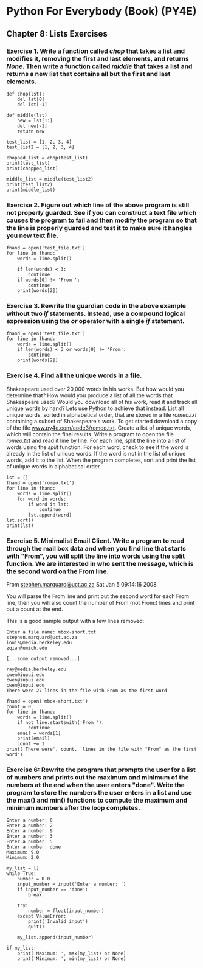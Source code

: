 # Python For Everybody (Book) (PY4E)

## Chapter 8: Lists Exercises

### Exercise 1. Write a function called *chop* that takes a list and modifies it, removing the first and last elements, and returns *None*. Then write a function called *middle* that takes a list and returns a new list that contains all but the first and last elements.
```
def chop(lst):
    del lst[0]
    del lst[-1]

def middle(lst)
    new = lst[1:]
    del new[-1]
    return new

test_list = [1, 2, 3, 4]
test_list2 = [1, 2, 3, 4]

chopped_list = chop(test_list)
print(test_list)
print(chopped_list)

middle_list = middle(test_list2)
print(test_list2)
print(middle_list)

```

### Exercise 2. Figure out which line of the above program is still not properly guarded. See if you can construct a text file which causes the program to fail and then modify the program so that the line is properly guarded and test it to make sure it hangles you new text file.
```
fhand = open('test_file.txt')
for line in fhand:
    words = line.split()

    if len(words) < 3:
        continue
    if words[0] != 'From ':
        continue
    print(words[2])
```


### Exercise 3. Rewrite the guardian code in the above example without two *if* statements. Instead, use a compound logical expression using the *or* operator with a single *if* statement. 
```
fhand = open('test_file.txt')
for line in fhand:
    words = line.split()
    if len(words) < 3 or words[0] != 'From':
        continue
    print(words[2])
```
### Exercise 4. Find all the unique words in a file.
Shakespeare used over 20,000 words in his works. But how would you determine that? How would you produce a list of all the words that Shakespeare used? Would you download all of his work, read it and track all unique words by hand?
Lets use Python to achieve that instead. List all unique words, sorted in alphabetical order, that are stored in a file *romeo.txt* containing a subset of Shakespeare's work.
To get started download a copy of the file www.py4e.com/code3/romeo.txt. Create a list of unique words, which will contain the final results. Write a program to open the file *romeo.txt* and read it line by line. For each line, split the line into a list of words using the *split* function. For each word, check to see if the word is already in the list of unique words. If the word is not in the list of unique words, add it to the list. When the program completes, sort and print the list of unique words in alphabetical order.
```
lst = []
fhand = open('romeo.txt')
for line in fhand:
    words = line.split()
    for word in words:
        if word in lst:
            continue
        lst.append(word)
lst.sort()
print(lst)

```

### Exercise 5. Minimalist Email Client. Write a program to read through the mail box data and when you find line that starts with "From", you will split the line into words using the split function. We are interested in who sent the message, which is the second word on the From line.
From stephen.marquard@uct.ac.za Sat Jan 5 09:14:16 2008

You will parse the From line and print out the second word for each From line, then you will also count the number of From (not From:) lines and print out a count at the end.

This is a good sample output with a few lines removed:
```
Enter a file name: mbox-short.txt
stephen.marquard@uct.ac.za
louis@media.berkeley.edu
zqian@umich.edu

[...some output removed...]

ray@media.berkeley.edu
cwen@iupui.edu
cwen@iupui.edu
cwen@iupui.edu
There were 27 lines in the file with From as the first word
```
```
fhand = open('mbox-short.txt')
count = 0
for line in fhand:
    words = line.split()
    if not line.startswith('From '):
        continue
    email = words[1]
    print(email)
    count += 1
print('There were', count, 'lines in the file with "From" as the first word')
```

### Exercise 6: Rewrite the program that prompts the user for a list of numbers and prints out the maximum and minimum of the numbers at the end when the user enters "done". Write the program to store the numbers the user enters in a list and use the max() and min() functions to compute the maximum and minimum numbers after the loop completes.
```
Enter a number: 6
Enter a number: 2
Enter a number: 9
Enter a number: 3
Enter a number: 5
Enter a number: done
Maximum: 9.0
Minimum: 2.0
```
```
my_list = []                     
while True:
    number = 0.0
    input_number = input('Enter a number: ')
    if input_number == 'done':
        break

    try:
        number = float(input_number)
    except ValueError:
        print('Invalid input')
        quit()

    my_list.append(input_number)

if my_list:
    print('Maximum: ', max(my_list) or None)
    print('Minimum: ', min(my_list) or None)
```